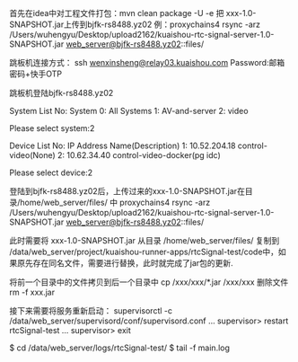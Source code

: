 首先在idea中对工程文件打包：mvn clean package -U -e
把 xxx-1.0-SNAPSHOT.jar上传到bjfk-rs8488.yz02
例：proxychains4 rsync -arz /Users/wuhengyu/Desktop/upload2162/kuaishou-rtc-signal-server-1.0-SNAPSHOT.jar  web_server@bjfk-rs8488.yz02::files/

跳板机连接方式：
ssh wenxinsheng@relay03.kuaishou.com
Password:邮箱密码+快手OTP

跳板机登陆bjfk-rs8488.yz02

System List
No: System
 0: All Systems
 1: AV-and-server
 2: video

Please select system:2

Device List
No: IP Address          Name(Description)
 1: 10.52.204.18        control-video(None)
 2: 10.62.34.40         control-video-docker(pg idc)

Please select device:2


登陆到bjfk-rs8488.yz02后，上传过来的xxx-1.0-SNAPSHOT.jar在目录/home/web_server/files/ 中
proxychains4 rsync -arz /Users/wuhengyu/Desktop/upload2162/kuaishou-rtc-signal-server-1.0-SNAPSHOT.jar  web_server@bjfk-rs8488.yz02::files/

此时需要将 xxx-1.0-SNAPSHOT.jar 从目录 /home/web_server/files/ 复制到 /data/web_server/project/kuaishou-runner-apps/rtcSignal-test/code中，如果原先存在同名文件，需要进行替换，此时就完成了jar包的更新.

将前一个目录中的文件拷贝到后一个目录中  cp /xxx/xxx/*.jar /xxx/xxx
删除文件  rm -f xxx.jar

接下来需要将服务重新启动：
supervisorctl -c /data/web_server/supervisord/conf/supervisord.conf
…
supervisor> restart rtcSignal-test
…
supervisor> exit

$ cd /data/web_server/logs/rtcSignal-test/
$ tail -f main.log
